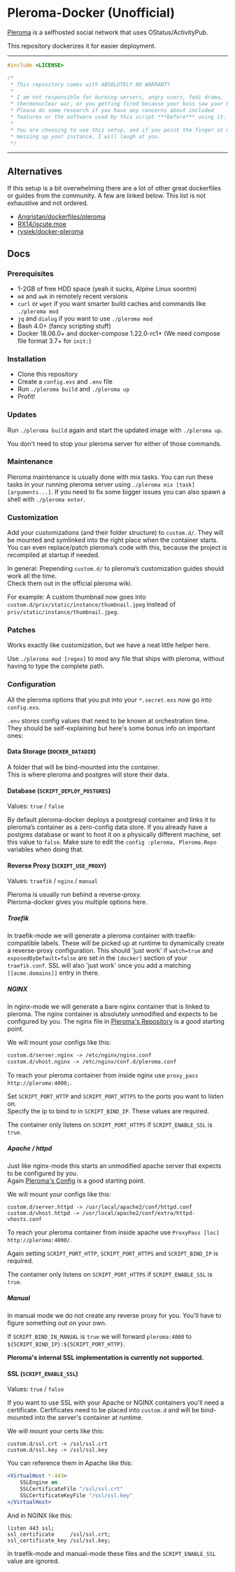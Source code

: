 # Pleroma-Docker (Unofficial)

[Pleroma](https://pleroma.social/) is a selfhosted social network that uses OStatus/ActivityPub.

This repository dockerizes it for easier deployment.

<hr>

```cpp
#include <LICENSE>

/*
 * This repository comes with ABSOLUTELY NO WARRANTY
 *
 * I am not responsible for burning servers, angry users, fedi drama,
 * thermonuclear war, or you getting fired because your boss saw your NSFW posts.
 * Please do some research if you have any concerns about included
 * features or the software used by this script ***before*** using it.
 *
 * You are choosing to use this setup, and if you point the finger at me for
 * messing up your instance, I will laugh at you.
 */
```

<hr>

## Alternatives

If this setup is a bit overwhelming there are a lot of other great dockerfiles
or guides from the community. A few are linked below. This list is not exhaustive and not ordered.

- [Angristan/dockerfiles/pleroma](https://github.com/Angristan/dockerfiles/tree/master/pleroma)
- [RX14/iscute.moe](https://github.com/RX14/kurisu.rx14.co.uk/blob/master/services/iscute.moe/pleroma/Dockerfile)
- [rysiek/docker-pleroma](https://git.pleroma.social/rysiek/docker-pleroma)

## Docs

### Prerequisites

- 1-2GB of free HDD space (yeah it sucks, Alpine Linux soontm)
- `m4` and `awk` in remotely recent versions
- `curl` or `wget` if you want smarter build caches and commands like `./pleroma mod`
- `jq` and `dialog` if you want to use `./pleroma mod`
- Bash 4.0+ (fancy scripting stuff)
- Docker 18.06.0+ and docker-compose 1.22.0-rc1+ (We need compose file format 3.7+ for `init:`)

### Installation

- Clone this repository
- Create a `config.exs` and `.env` file
- Run `./pleroma build` and `./pleroma up`
- Profit!

### Updates

Run `./pleroma build` again and start the updated image with `./pleroma up`.

You don't need to stop your pleroma server for either of those commands.

### Maintenance

Pleroma maintenance is usually done with mix tasks.
You can run these tasks in your running pleroma server using `./pleroma mix [task] [arguments...]`.
If you need to fix some bigger issues you can also spawn a shell with `./pleroma enter`.

### Customization

Add your customizations (and their folder structure) to `custom.d/`.
They will be mounted and symlinked into the right place when the container starts.
You can even replace/patch pleroma’s code with this, because the project is recompiled at startup if needed.

In general: Prepending `custom.d/` to pleroma’s customization guides should work all the time.<br>
Check them out in the official pleroma wiki.

For example: A custom thumbnail now goes into `custom.d/priv/static/instance/thumbnail.jpeg` instead of `priv/static/instance/thumbnail.jpeg`.

### Patches

Works exactly like customization, but we have a neat little helper here.

Use `./pleroma mod [regex]` to mod any file that ships with pleroma, without having to type the complete path.<br>

### Configuration

All the pleroma options that you put into your `*.secret.exs` now go into `config.exs`.

`.env` stores config values that need to be known at orchestration time.<br>
They should be self-explaining but here's some bonus info on important ones:

#### Data Storage (`DOCKER_DATADIR`)

A folder that will be bind-mounted into the container.<br>
This is where pleroma and postgres will store their data.

#### Database (`SCRIPT_DEPLOY_POSTGRES`)

Values: `true` / `false`

By default pleroma-docker deploys a postgresql container and links it to pleroma’s container as a zero-config data store.
If you already have a postgres database or want to host it on a physically different machine, set this value to `false`.
Make sure to edit the `config :pleroma, Pleroma.Repo` variables when doing that.

#### Reverse Proxy (`SCRIPT_USE_PROXY`)

Values: `traefik` / `nginx` / `manual`

Pleroma is usually run behind a reverse-proxy.<br>
Pleroma-docker gives you multiple options here.

##### Traefik

In traefik-mode we will generate a pleroma container with traefik-compatible labels.
These will be picked up at runtime to dynamically create a reverse-proxy configuration.
This should 'just work' if `watch=true` and `exposedByDefault=false` are set in the `[docker]` section of your `traefik.conf`.
SSL will also 'just work' once you add a matching `[[acme.domains]]` entry in there.

##### NGINX

In nginx-mode we will generate a bare nginx container that is linked to pleroma.
The nginx container is absolutely unmodified and expects to be configured by you.
The nginx file in [Pleroma's Repository](https://git.pleroma.social/pleroma/pleroma/blob/develop/installation/pleroma.nginx) is a good starting point.

We will mount your configs like this:
```txt
custom.d/server.nginx -> /etc/nginx/nginx.conf
custom.d/vhost.nginx -> /etc/nginx/conf.d/pleroma.conf
```

To reach your pleroma container from inside nginx use `proxy_pass http://pleroma:4000;`.

Set `SCRIPT_PORT_HTTP` and `SCRIPT_PORT_HTTPS` to the ports you want to listen on.<br>
Specify the ip to bind to in `SCRIPT_BIND_IP`. These values are required.

The container only listens on `SCRIPT_PORT_HTTPS` if `SCRIPT_ENABLE_SSL` is `true`.

##### Apache / httpd

Just like nginx-mode this starts an unmodified apache server that expects to be configured by you.<br>
Again [Pleroma's Config](https://git.pleroma.social/pleroma/pleroma/blob/develop/installation/pleroma-apache.conf) is a good starting point.

We will mount your configs like this:
```
custom.d/server.httpd -> /usr/local/apache2/conf/httpd.conf
custom.d/vhost.httpd -> /usr/local/apache2/conf/extra/httpd-vhosts.conf
```

To reach your pleroma container from inside apache use `ProxyPass [loc] http://pleroma:4000/`.

Again setting `SCRIPT_PORT_HTTP`, `SCRIPT_PORT_HTTPS` and `SCRIPT_BIND_IP` is required.

The container only listens on `SCRIPT_PORT_HTTPS` if `SCRIPT_ENABLE_SSL` is `true`.

##### Manual

In manual mode we do not create any reverse proxy for you.
You'll have to figure something out on your own.

If `SCRIPT_BIND_IN_MANUAL` is `true` we will forward `pleroma:4000` to `${SCRIPT_BIND_IP}:${SCRIPT_PORT_HTTP}`.

**Pleroma's internal SSL implementation is currently not supported.**

#### SSL (`SCRIPT_ENABLE_SSL`)

Values: `true` / `false`

If you want to use SSL with your Apache or NGINX containers you'll need a
certificate. Certificates need to be placed into `custom.d` and will be
bind-mounted into the server's container at runtime.

We will mount your certs like this:
```
custom.d/ssl.crt -> /ssl/ssl.crt
custom.d/ssl.key -> /ssl/ssl.key
```

You can reference them in Apache like this:
```apache
<VirtualHost *:443>
    SSLEngine on
    SSLCertificateFile "/ssl/ssl.crt"
    SSLCertificateKeyFile "/ssl/ssl.key"
</VirtualHost>
```

And in NGINX like this:
```nginx
listen 443 ssl;
ssl_certificate     /ssl/ssl.crt;
ssl_certificate_key /ssl/ssl.key;
```

In traefik-mode and manual-mode these files and the `SCRIPT_ENABLE_SSL` value are ignored.
